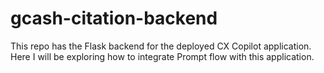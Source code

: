 # gcash-citation-backend
This repo has the Flask backend for the deployed CX Copilot application. Here I will be exploring how to integrate Prompt flow with this application.
